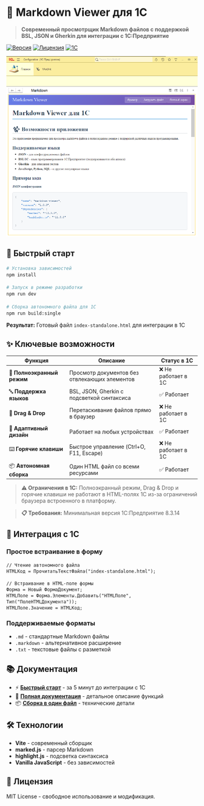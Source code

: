 # 📝 Markdown Viewer для 1С

> **Современный просмотрщик Markdown файлов с поддержкой BSL, JSON и Gherkin для интеграции с 1С:Предприятие**

[![Версия](https://img.shields.io/badge/версия-1.0.0-blue.svg)](https://github.com/your-repo/markdown-viewer)
[![Лицензия](https://img.shields.io/badge/лицензия-MIT-green.svg)](LICENSE)
[![1С](https://img.shields.io/badge/1С-совместимый-orange.svg)](https://1c.ru)

![](/documentation/assets/preview.png)

## 🚀 Быстрый старт

```bash
# Установка зависимостей
npm install

# Запуск в режиме разработки
npm run dev

# Сборка автономного файла для 1С
npm run build:single
```

**Результат:** Готовый файл `index-standalone.html` для интеграции в 1С

## ✨ Ключевые возможности

| Функция | Описание | Статус в 1С |
|---------|----------|-------------|
| 🎯 **Полноэкранный режим** | Просмотр документов без отвлекающих элементов | ❌ Не работает в 1С |
| 🔤 **Поддержка языков** | BSL, JSON, Gherkin с подсветкой синтаксиса | ✅ Работает |
| 📁 **Drag & Drop** | Перетаскивание файлов прямо в браузер | ❌ Не работает в 1С |
| 📱 **Адаптивный дизайн** | Работает на любых устройствах | ✅ Работает |
| ⌨️ **Горячие клавиши** | Быстрое управление (Ctrl+O, F11, Escape) | ❌ Не работает в 1С |
| 📦 **Автономная сборка** | Один HTML файл со всеми ресурсами | ✅ Работает |

> **⚠️ Ограничения в 1С:** Полноэкранный режим, Drag & Drop и горячие клавиши не работают в HTML-полях 1С из-за ограничений браузера встроенного в платформу.

> **📋 Требования:** Минимальная версия 1С:Предприятие 8.3.14

## 🎯 Интеграция с 1С

### Простое встраивание в форму

```bsl
// Чтение автономного файла
HTMLКод = ПрочитатьТекстФайла("index-standalone.html");

// Встраивание в HTML-поле формы
Форма = Новый ФормаДокумент;
HTMLПоле = Форма.Элементы.Добавить("HTMLПоле", Тип("ПолеHTMLДокумента"));
HTMLПоле.Значение = HTMLКод;
```

### Поддерживаемые форматы

- `.md` - стандартные Markdown файлы
- `.markdown` - альтернативное расширение  
- `.txt` - текстовые файлы с разметкой

## 📚 Документация

- ⚡ **[Быстрый старт](./documentation/QUICK-START.md)** - за 5 минут до интеграции с 1С
- 📖 **[Полная документация](./documentation/README.md)** - детальное описание функций
- 📦 **[Сборка в один файл](./documentation/README-SINGLE-FILE.md)** - технические детали

## 🛠 Технологии

- **Vite** - современный сборщик
- **marked.js** - парсер Markdown
- **highlight.js** - подсветка синтаксиса
- **Vanilla JavaScript** - без зависимостей

## 📄 Лицензия

MIT License - свободное использование и модификация.